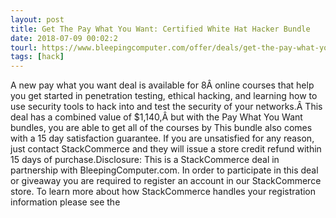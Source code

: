 ```yaml
---
layout: post
title: Get The Pay What You Want: Certified White Hat Hacker Bundle
date: 2018-07-09 00:02:2
tourl: https://www.bleepingcomputer.com/offer/deals/get-the-pay-what-you-want-certified-white-hat-hacker-bundle/
tags: [hack]
---
```

A new pay what you want deal is available for 8Â online courses that help you get started in penetration testing, ethical hacking, and learning how to use security tools to hack into and test the security of your networks.Â This deal has a combined value of $1,140,Â but with the Pay What You Want bundles, you are able to get all of the courses by This bundle also comes with a 15 day satisfaction guarantee. If you are unsatisfied for any reason, just contact StackCommerce and they will issue a store credit refund within 15 days of purchase.Disclosure: This is a StackCommerce deal in partnership with BleepingComputer.com. In order to participate in this deal or giveaway you are required to register an account in our StackCommerce store. To learn more about how StackCommerce handles your registration information please see the 